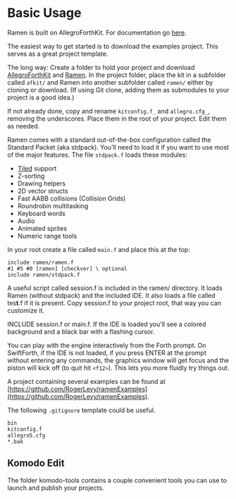 # Basic Usage

Ramen is built on AllegroForthKit. For documentation go [here](https://rogerlevy.github.io/AllegroForthKit).

The easiest way to get started is to download the examples project.  This serves as a great project template.

The long way: Create a folder to hold your project and download [AllegroForthKit](https://github.com/RogerLevy/AllegroForthKit/) and [Ramen](https://github.com/RogerLevy/ramen/). In the project folder, place the kit in a subfolder called `afkit/` and Ramen into another subfolder called `ramen/` either by cloning or download.  \(If using Git clone, adding them as submodules to your project is a good idea.\) 

If not already done, copy and rename `kitconfig.f_` and `allegro.cfg_`, removing the underscores.  Place them in the root of your project. Edit them as needed.

Ramen comes with a standard out-of-the-box configuration called the Standard Packet \(aka stdpack\). You'll need to load it if you want to use most of the major features. The file `stdpack.f` loads these modules:

* [Tiled](http://mapeditor.org) support
* Z-sorting
* Drawing helpers
* 2D vector structs
* Fast AABB collisions \(Collision Grids\)
* Roundrobin multitasking
* Keyboard words
* Audio
* Animated sprites
* Numeric range tools

In your root create a file called `main.f` and place this at the top:

```text
include ramen/ramen.f
#1 #5 #0 [ramen] [checkver] \ optional
include ramen/stdpack.f
```

A useful script called session.f is included in the ramen/ directory. It loads Ramen \(without stdpack\) and the included IDE. It also loads a file called tes**t**.f if it is present. Copy session.f to your project root, that way you can customize it.

INCLUDE session.f or main.f. If the IDE is loaded you'll see a colored background and a black bar with a flashing cursor.

You can play with the engine interactively from the Forth prompt. On SwiftForth, if the IDE is not loaded, if you press ENTER at the prompt without entering any commands, the graphics window will get focus and the piston will kick off \(to quit hit `<f12>`\). This lets you more fluidly try things out.

A project containing several examples can be found at [https://github.com/RogerLevy/ramenExamples](https://github.com/RogerLevy/ramenExamples).

The following `.gitignore` template could be useful.

```text
bin
kitconfig.f
allegro5.cfg
*.bak
```

## Komodo Edit

The folder komodo-tools contains a couple convenient tools you can use to launch and publish your projects.

